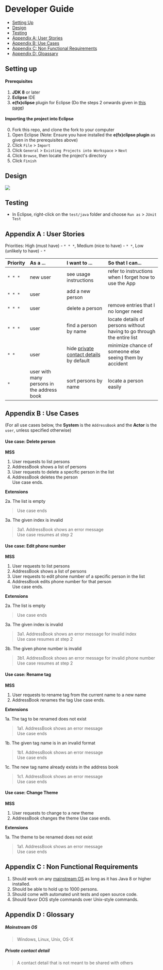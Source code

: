 # Developer Guide

* [Setting Up](#setting-up)
* [Design](#design)
* [Testing](#testing)
* [Appendix A: User Stories](#appendix-a--user-stories)
* [Appendix B: Use Cases](#appendix-b--use-cases)
* [Appendix C: Non Functional Requirements](#appendix-c--non-functional-requirements)
* [Appendix D: Gloassary](#appendix-d--glossary)

## Setting up

#### Prerequisites

1. **JDK 8** or later
2. **Eclipse** IDE
3. **e(fx)clipse** plugin for Eclipse (Do the steps 2 onwards given in
   [this page](http://www.eclipse.org/efxclipse/install.html#for-the-ambitious))


#### Importing the project into Eclipse

0. Fork this repo, and clone the fork to your computer
1. Open Eclipse (Note: Ensure you have installed the **e(fx)clipse plugin** as given in the prerequisites above)
2. Click `File` > `Import`
3. Click `General` > `Existing Projects into Workspace` > `Next`
4. Click `Browse`, then locate the project's directory
5. Click `Finish`

## Design
<img src="images/mainClassDiagram.png"/>

## Testing

* In Eclipse, right-click on the `test/java` folder and choose `Run as` > `JUnit Test`

## Appendix A : User Stories

Priorities: High (must have) - `* * *`, Medium (nice to have)  - `* *`,  Low (unlikely to have) - `*`


Priority | As a ... | I want to ... | So that I can...
-------- | :-------- | :--------- | :-----------
`* * *` | new user | see usage instructions | refer to instructions when I forget how to use the App
`* * *` | user | add a new person |
`* * *` | user | delete a person | remove entries that I no longer need
`* * *` | user | find a person by name | locate details of persons without having to go through the entire list
`* *` | user | hide [private contact details](#private-contact-detail) by default | minimize chance of someone else seeing them by accident
`*` | user with many persons in the address book | sort persons by name | locate a person easily


## Appendix B : Use Cases

(For all use cases below, the **System** is the `AddressBook` and the **Actor** is the `user`, unless specified otherwise)

#### Use case: Delete person

**MSS**

1. User requests to list persons
2. AddressBook shows a list of persons
3. User requests to delete a specific person in the list
4. AddressBook deletes the person <br>
Use case ends.

**Extensions**

2a. The list is empty

> Use case ends

3a. The given index is invalid

> 3a1. AddressBook shows an error message <br>
  Use case resumes at step 2

#### Use case: Edit phone number

**MSS**

1. User requests to list persons
2. AddressBook shows a list of persons
3. User requests to edit phone number of a specific person in the list
4. AddressBook edits phone number for that person <br>
Use case ends.

**Extensions**

2a. The list is empty

> Use case ends

3a. The given index is invalid

> 3a1. AddressBook shows an error message for invalid index <br>
  Use case resumes at step 2
  
3b. The given phone number is invalid

> 3b1. AddressBook shows an error message for invalid phone number <br>
  Use case resumes at step 2

#### Use case: Rename tag

**MSS**

1. User requests to rename tag from the current name to a new name
2. AddressBook renames the tag
Use case ends.

**Extensions**

1a. The tag to be renamed does not exist

> 1a1. AddressBook shows an error message <br> 
  Use case ends

1b. The given tag name is in an invalid format

> 1b1. AddressBook shows an error message <br> 
  Use case ends

1c. The new tag name already exists in the address book

> 1c1. AddressBook shows an error message <br> 
  Use case ends
  
  #### Use case: Change Theme
  **MSS**

1. User requests to change to a new theme
2. AddressBook changes the theme
Use case ends.

**Extensions**

1a. The theme to be renamed does not exist

> 1a1. AddressBook shows an error message <br>
  Use case ends

## Appendix C : Non Functional Requirements

1. Should work on any [mainstream OS](#mainstream-os) as long as it has Java 8 or higher installed.
2. Should be able to hold up to 1000 persons.
3. Should come with automated unit tests and open source code.
4. Should favor DOS style commands over Unix-style commands.

## Appendix D : Glossary

##### Mainstream OS

> Windows, Linux, Unix, OS-X

##### Private contact detail

> A contact detail that is not meant to be shared with others
